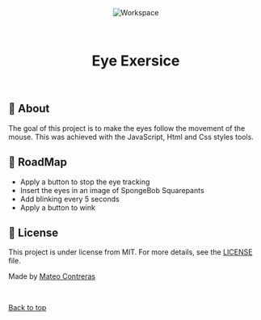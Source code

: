 <div align="center" id="top"> 
  <img src="./images/PacMan1.png" alt="Workspace" />

  &#xa0;

  <!-- <a href="https://workspace.netlify.app">Demo</a> -->
</div>

<h1 align="center">Eye Exersice</h1>

<!-- Status -->

<!-- <h4 align="center"> 
	🚧  Workspace 🚀 Under construction...  🚧
</h4> 

<hr> -->


<br>

## :dart: About ##

The goal of this project is to make the eyes follow the movement of the mouse. This was achieved with the JavaScript, Html and Css styles tools.


## :checkered_flag: RoadMap ##

- Apply a button to stop the eye tracking
- Insert the eyes in an image of SpongeBob Squarepants
- Add blinking every 5 seconds
- Apply a button to wink 

## :memo: License ##

This project is under license from MIT. For more details, see the [LICENSE](LICENSE.md) file.


Made by <a href="https://github.com/mantecon1999" target="_blank">Mateo Contreras</a>

&#xa0;

<a href="#top">Back to top</a>
